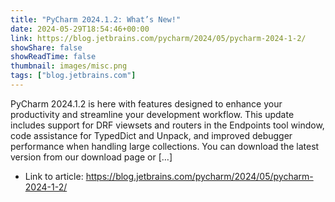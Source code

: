 ```yaml
---
title: "PyCharm 2024.1.2: What’s New!"
date: 2024-05-29T18:54:46+00:00
link: https://blog.jetbrains.com/pycharm/2024/05/pycharm-2024-1-2/
showShare: false
showReadTime: false
thumbnail: images/misc.png
tags: ["blog.jetbrains.com"]
---
```

PyCharm 2024.1.2 is here with features designed to enhance your productivity and streamline your development workflow. This update includes support for DRF viewsets and routers in the Endpoints tool window, code assistance for TypedDict and Unpack, and improved debugger performance when handling large collections. You can download the latest version from our download page or […]

- Link to article: https://blog.jetbrains.com/pycharm/2024/05/pycharm-2024-1-2/